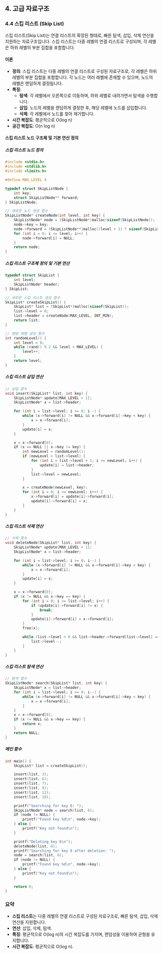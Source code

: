 ## 4. 고급 자료구조

### 4.4 스킵 리스트 (Skip List)

스킵 리스트(Skip List)는 연결 리스트의 확장된 형태로, 빠른 탐색, 삽입, 삭제 연산을 지원하는 자료구조입니다. 스킵 리스트는 다중 레벨의 연결 리스트로 구성되며, 각 레벨은 하위 레벨의 부분 집합을 포함합니다.

#### 이론

- **정의**: 스킵 리스트는 다중 레벨의 연결 리스트로 구성된 자료구조로, 각 레벨은 하위 레벨의 부분 집합을 포함합니다. 각 노드는 여러 레벨에 존재할 수 있으며, 노드의 레벨은 랜덤하게 결정됩니다.
- **특징**:
  - **탐색**: 각 레벨에서 오른쪽으로 이동하며, 하위 레벨로 내려가면서 탐색을 수행합니다.
  - **삽입**: 노드의 레벨을 랜덤하게 결정한 후, 해당 레벨에 노드를 삽입합니다.
  - **삭제**: 각 레벨에서 노드를 찾아 제거합니다.
- **시간 복잡도**: 평균적으로 O(log n)
- **공간 복잡도**: O(n log n)

#### 스킵 리스트 노드 구조체 및 기본 연산 정의

##### 스킵 리스트 노드 정의

```c
#include <stdio.h>
#include <stdlib.h>
#include <limits.h>

#define MAX_LEVEL 4

typedef struct SkipListNode {
    int key;
    struct SkipListNode** forward;
} SkipListNode;

// 새로운 노드 생성 함수
SkipListNode* createNode(int level, int key) {
    SkipListNode* node = (SkipListNode*)malloc(sizeof(SkipListNode));
    node->key = key;
    node->forward = (SkipListNode**)malloc((level + 1) * sizeof(SkipListNode*));
    for (int i = 0; i <= level; i++) {
        node->forward[i] = NULL;
    }
    return node;
}
```

##### 스킵 리스트 구조체 정의 및 기본 연산

```c
typedef struct SkipList {
    int level;
    SkipListNode* header;
} SkipList;

// 새로운 스킵 리스트 생성 함수
SkipList* createSkipList() {
    SkipList* list = (SkipList*)malloc(sizeof(SkipList));
    list->level = 0;
    list->header = createNode(MAX_LEVEL, INT_MIN);
    return list;
}

// 랜덤 레벨 생성 함수
int randomLevel() {
    int level = 0;
    while (rand() % 2 && level < MAX_LEVEL) {
        level++;
    }
    return level;
}
```

##### 스킵 리스트 삽입 연산

```c
// 삽입 함수
void insert(SkipList* list, int key) {
    SkipListNode* update[MAX_LEVEL + 1];
    SkipListNode* x = list->header;

    for (int i = list->level; i >= 0; i--) {
        while (x->forward[i] != NULL && x->forward[i]->key < key) {
            x = x->forward[i];
        }
        update[i] = x;
    }

    x = x->forward[0];
    if (x == NULL || x->key != key) {
        int newLevel = randomLevel();
        if (newLevel > list->level) {
            for (int i = list->level + 1; i <= newLevel; i++) {
                update[i] = list->header;
            }
            list->level = newLevel;
        }

        x = createNode(newLevel, key);
        for (int i = 0; i <= newLevel; i++) {
            x->forward[i] = update[i]->forward[i];
            update[i]->forward[i] = x;
        }
    }
}
```

##### 스킵 리스트 삭제 연산

```c
// 삭제 함수
void deleteNode(SkipList* list, int key) {
    SkipListNode* update[MAX_LEVEL + 1];
    SkipListNode* x = list->header;

    for (int i = list->level; i >= 0; i--) {
        while (x->forward[i] != NULL && x->forward[i]->key < key) {
            x = x->forward[i];
        }
        update[i] = x;
    }

    x = x->forward[0];
    if (x != NULL && x->key == key) {
        for (int i = 0; i <= list->level; i++) {
            if (update[i]->forward[i] != x) {
                break;
            }
            update[i]->forward[i] = x->forward[i];
        }
        free(x);

        while (list->level > 0 && list->header->forward[list->level] == NULL) {
            list->level--;
        }
    }
}
```

##### 스킵 리스트 탐색 연산

```c
// 탐색 함수
SkipListNode* search(SkipList* list, int key) {
    SkipListNode* x = list->header;
    for (int i = list->level; i >= 0; i--) {
        while (x->forward[i] != NULL && x->forward[i]->key < key) {
            x = x->forward[i];
        }
    }
    x = x->forward[0];
    if (x != NULL && x->key == key) {
        return x;
    }
    return NULL;
}
```

##### 메인 함수

```c
int main() {
    SkipList* list = createSkipList();

    insert(list, 3);
    insert(list, 6);
    insert(list, 7);
    insert(list, 9);
    insert(list, 12);
    insert(list, 19);

    printf("Searching for key 6: ");
    SkipListNode* node = search(list, 6);
    if (node != NULL) {
        printf("Found key %d\n", node->key);
    } else {
        printf("Key not found\n");
    }

    printf("Deleting key 6\n");
    deleteNode(list, 6);
    printf("Searching for key 6 after deletion: ");
    node = search(list, 6);
    if (node != NULL) {
        printf("Found key %d\n", node->key);
    } else {
        printf("Key not found\n");
    }

    return 0;
}
```

### 요약

- **스킵 리스트**는 다중 레벨의 연결 리스트로 구성된 자료구조로, 빠른 탐색, 삽입, 삭제 연산을 지원합니다.
- **연산**: 삽입, 삭제, 탐색.
- **특징**: 평균적으로 O(log n)의 시간 복잡도를 가지며, 랜덤성을 이용하여 균형을 유지합니다.
- **시간 복잡도**: 평균적으로 O(log n).

